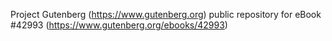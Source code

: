 Project Gutenberg (https://www.gutenberg.org) public repository for eBook #42993 (https://www.gutenberg.org/ebooks/42993)
